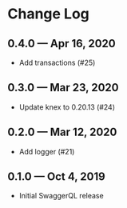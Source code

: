 # Change Log

## 0.4.0 — Apr 16, 2020

- Add transactions (#25)

## 0.3.0 — Mar 23, 2020

- Update knex to 0.20.13 (#24)

## 0.2.0 — Mar 12, 2020

- Add logger (#21)

## 0.1.0 — Oct 4, 2019

- Initial SwaggerQL release
